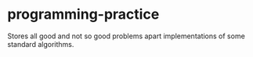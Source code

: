 # programming-practice
Stores all good and not so good problems apart implementations of some standard algorithms.
